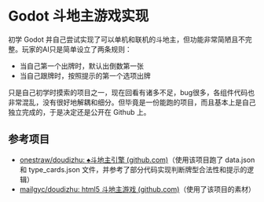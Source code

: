 # Godot 斗地主游戏实现

初学 Godot 并自己尝试实现了可以单机和联机的斗地主，但功能非常简陋且不完整。玩家的AI只是简单设立了两条规则：

- 当自己第一个出牌时，默认出倒数第一张
- 当自己跟牌时，按照提示的第一个选项出牌

只是自己初学时摸索的项目之一，现在回看有诸多不足，bug很多，各组件代码也非常混乱，没有很好地解耦和细分。但毕竟是一份能跑的项目，而且基本上是自己独立完成的，于是决定还是公开在 Github 上。

## 参考项目

- [onestraw/doudizhu: :spades:斗地主引擎 (github.com)](https://github.com/onestraw/doudizhu)（使用该项目跑了 data.json 和 type_cards.json 文件，并参考了部分代码实现判断牌型合法性和提示的逻辑）
- [mailgyc/doudizhu: html5 斗地主游戏 (github.com)](https://github.com/mailgyc/doudizhu)（使用了该项目的素材）
